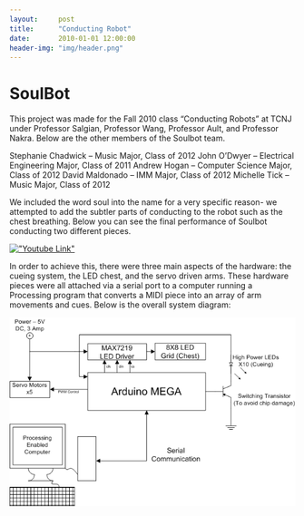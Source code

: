 ```yaml
---
layout:     post
title:      "Conducting Robot"
date:       2010-01-01 12:00:00
header-img: "img/header.png"
---
```


# SoulBot

This project was made for the Fall 2010 class “Conducting Robots” at TCNJ under Professor Salgian, Professor Wang, Professor Ault, and Professor Nakra. Below are the other members of the Soulbot team.

Stephanie Chadwick – Music Major, Class of 2012
John O’Dwyer – Electrical Engineering Major, Class of 2011
Andrew Hogan – Computer Science Major, Class of 2012
David Maldonado – IMM Major, Class of 2012
Michelle Tick – Music Major, Class of 2012

We included the word soul into the name for a very specific reason- we attempted to add the subtler parts of conducting to the robot such as the chest breathing. Below you can see the final performance of Soulbot conducting two different pieces.

[!["Youtube Link"](http://img.youtube.com/vi/tZGSlTYd-mE/0.jpg)](http://www.youtube.com/watch?v=tZGSlTYd-mE)

In order to achieve this, there were three main aspects of the hardware: the cueing system, the LED chest, and the servo driven arms. These hardware pieces were all attached via a serial port to a computer running a Processing program that converts a MIDI piece into an array of arm movements and cues. Below is the overall system diagram:

![System Diagram](/img/robot_diagram.png)

